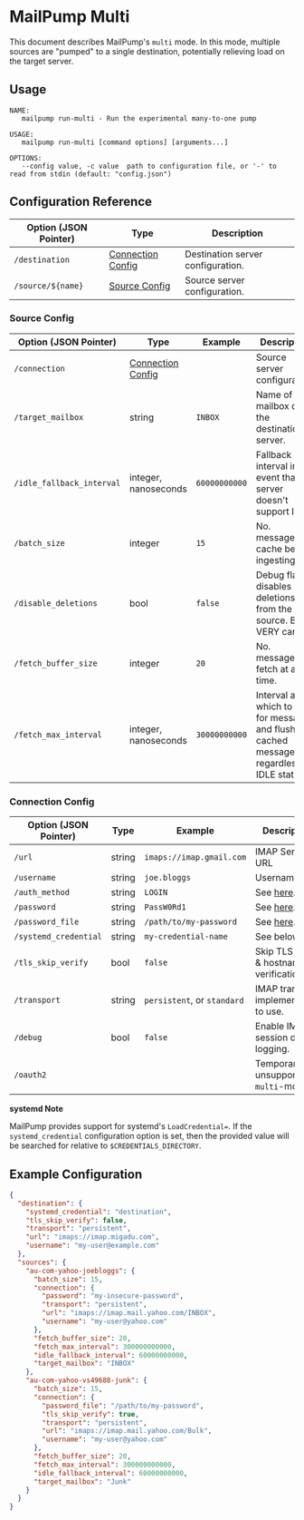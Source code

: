 # MailPump Multi

This document describes MailPump's `multi` mode. In this mode, multiple sources are "pumped" to a single
destination, potentially relieving load on the target server.

## Usage

```
NAME:
   mailpump run-multi - Run the experimental many-to-one pump

USAGE:
   mailpump run-multi [command options] [arguments...]

OPTIONS:
   --config value, -c value  path to configuration file, or '-' to read from stdin (default: "config.json")
```

## Configuration Reference

| Option (JSON Pointer) | Type                                    | Description                       |
|-----------------------|-----------------------------------------|-----------------------------------|
| `/destination`        | [Connection Config](#connection-config) | Destination server configuration. |
| `/source/${name}`     | [Source Config](#source-config)         | Source server configuration.      |

### Source Config

| Option (JSON Pointer)     | Type                                    | Example       | Description                                                                                  |
|---------------------------|-----------------------------------------|---------------|----------------------------------------------------------------------------------------------|
| `/connection`             | [Connection Config](#connection-config) |               | Source server configuration.                                                                 |
| `/target_mailbox`         | string                                  | `INBOX`       | Name of the mailbox on the destination server.                                               |
| `/idle_fallback_interval` | integer, nanoseconds                    | `60000000000` | Fallback poll interval in the event that the server doesn't support IDLE.                    |
| `/batch_size`             | integer                                 | `15`          | No. messages to cache before ingesting.                                                      |
| `/disable_deletions`      | bool                                    | `false`       | Debug flag, disables deletions from the source. Be VERY careful.                             |
| `/fetch_buffer_size`      | integer                                 | `20`          | No. messages to fetch at a time.                                                             |
| `/fetch_max_interval`     | integer, nanoseconds                    | `30000000000` | Interval at which to poll for messages and flush cached messages, regardless of IDLE status. |

### Connection Config

| Option (JSON Pointer) | Type   | Example                     | Description                              |
|-----------------------|--------|-----------------------------|------------------------------------------|
| `/url`                | string | `imaps://imap.gmail.com`    | IMAP Server URL                          |
| `/username`           | string | `joe.bloggs`                | Username                                 |
| `/auth_method`        | string | `LOGIN`                     | See [here](README.md#authentication).    |
| `/password`           | string | `PassW0Rd1`                 | See [here](README.md#authentication).    |
| `/password_file`      | string | `/path/to/my-password`      | See [here](README.md#authentication).    |
| `/systemd_credential` | string | `my-credential-name`        | See below.                               |
| `/tls_skip_verify`    | bool   | `false`                     | Skip TLS peer & hostname verification.   |
| `/transport`          | string | `persistent`, or `standard` | IMAP transport implementation to use.    |
| `/debug`              | bool   | `false`                     | Enable IMAP session debug logging.       |
| `/oauth2`             |        |                             | Temporarily unsupported in `multi`-mode. |

**systemd Note**

MailPump provides support for systemd's `LoadCredential=`. If the `systemd_credential` configuration option
is set, then the provided value will be searched for relative to `$CREDENTIALS_DIRECTORY`.

## Example Configuration

```json
{
  "destination": {
    "systemd_credential": "destination",
    "tls_skip_verify": false,
    "transport": "persistent",
    "url": "imaps://imap.migadu.com",
    "username": "my-user@example.com"
  },
  "sources": {
    "au-com-yahoo-joebloggs": {
      "batch_size": 15,
      "connection": {
        "password": "my-insecure-password",
        "transport": "persistent",
        "url": "imaps://imap.mail.yahoo.com/INBOX",
        "username": "my-user@yahoo.com"
      },
      "fetch_buffer_size": 20,
      "fetch_max_interval": 300000000000,
      "idle_fallback_interval": 60000000000,
      "target_mailbox": "INBOX"
    },
    "au-com-yahoo-vs49688-junk": {
      "batch_size": 15,
      "connection": {
        "password_file": "/path/to/my-password",
        "tls_skip_verify": true,
        "transport": "persistent",
        "url": "imaps://imap.mail.yahoo.com/Bulk",
        "username": "my-user@yahoo.com"
      },
      "fetch_buffer_size": 20,
      "fetch_max_interval": 300000000000,
      "idle_fallback_interval": 60000000000,
      "target_mailbox": "Junk"
    }
  }
}
```